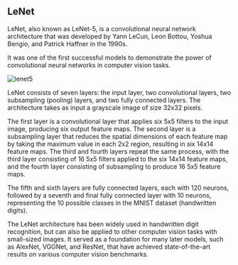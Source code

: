 ## LeNet

LeNet, also known as LeNet-5, is a convolutional neural network architecture that was developed by Yann LeCun, Leon Bottou, Yoshua Bengio, and Patrick Haffner in the 1990s. 

It was one of the first successful models to demonstrate the power of convolutional neural networks in computer vision tasks.

![lenet5](https://user-images.githubusercontent.com/92921252/231776413-7486862c-ebad-44d3-a091-da4649ce9a15.png)

LeNet consists of seven layers: the input layer, two convolutional layers, two subsampling (pooling) layers, and two fully connected layers. The architecture takes as input a grayscale image of size 32x32 pixels.

The first layer is a convolutional layer that applies six 5x5 filters to the input image, producing six output feature maps. The second layer is a subsampling layer that reduces the spatial dimensions of each feature map by taking the maximum value in each 2x2 region, resulting in six 14x14 feature maps.
The third and fourth layers repeat the same process, with the third layer consisting of 16 5x5 filters applied to the six 14x14 feature maps, and the fourth layer consisting of subsampling to produce 16 5x5 feature maps.

The fifth and sixth layers are fully connected layers, each with 120 neurons, followed by a seventh and final fully connected layer with 10 neurons, representing the 10 possible classes in the MNIST dataset (handwritten digits).


The LeNet architecture has been widely used in handwritten digit recognition, but can also be applied to other computer vision tasks with small-sized images. It served as a foundation for many later models, such as AlexNet, VGGNet, and ResNet, that have achieved state-of-the-art results on various computer vision benchmarks.
